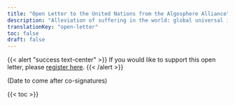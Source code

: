 ```yaml
---
title: "Open Letter to the United Nations from the Algosphere Alliance"
description: "Alleviation of suffering in the world: global universal income, world peace and a Universal Declaration of Rights expanded to include all sentient beings"
translationKey: "open-letter"
toc: false
draft: false
---
```


{{< alert "success text-center" >}}
  If you would like to support this open letter, please [register here](https://portal.algosphere.org/register).
{{< /alert >}}

(Date to come after co-signatures)

{{< toc >}}
